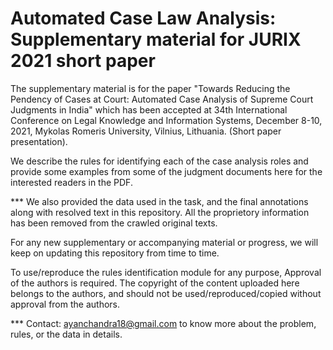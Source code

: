# Automated Case Law Analysis: Supplementary material for JURIX 2021 short paper
The supplementary material is for the paper "Towards Reducing the Pendency of Cases at Court: Automated Case Analysis of Supreme Court Judgments in India" which has been accepted at 34th International Conference on Legal Knowledge and Information Systems, December 8-10, 2021, Mykolas Romeris University, Vilnius, Lithuania. (Short paper presentation). 

We describe the rules for identifying each of the case analysis roles and provide some examples from some of the judgment documents here for the interested readers in the PDF.

*** We also provided the data used in the task, and the final annotations along with resolved text in this repository. All the proprietory information has been removed from the crawled original texts.

For any new supplementary or accompanying material or progress, we will keep on updating this repository from time to time. 

To use/reproduce the rules identification module for any purpose, Approval of the authors is required. The copyright of the content uploaded here belongs to the authors, and should not be used/reproduced/copied without approval from the authors. 

*** Contact: ayanchandra18@gmail.com to know more about the problem, rules, or the data in details.
